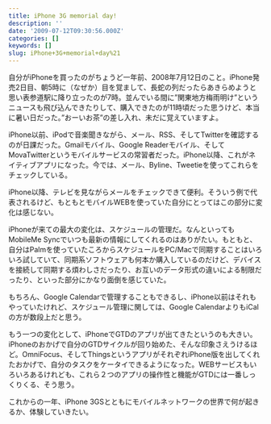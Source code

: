 ```yaml
---
title: iPhone 3G memorial day!
description: ''
date: '2009-07-12T09:30:56.000Z'
categories: []
keywords: []
slug: iPhone+3G+memorial+day%21
---
```

自分がiPhoneを買ったのがちょうど一年前、2008年7月12日のこと。iPhone発売2日目、朝5時に（なぜか）目を覚まして、長蛇の列だったらあきらめようと思い表参道駅に降り立ったのが7時。並んでいる間に”関東地方梅雨明け”というニュースも飛び込んできたりして、購入できたのが11時頃だった思うけど、本当に暑い日だった。”おーいお茶”の差し入れ、未だに覚えていますよ。

iPhone以前、iPodで音楽聞きながら、メール、RSS、そしてTwitterを確認するのが日課だった。Gmailモバイル、Google Readerモバイル、そしてMovaTwitterというモバイルサービスの常習者だった。iPhone以降、これがネイティブアプリになった。今では、メール、Byline、Tweetieを使ってこれらをチェックしている。

iPhone以降、テレビを見ながらメールをチェックできて便利。そういう例で代表されるけど、もともとモバイルWEBを使っていた自分にとってはこの部分に変化は感じない。

iPhoneが来ての最大の変化は、スケジュールの管理だ。なんといってもMobileMe Syncでいつも最新の情報にしてくれるのはありがたい。もともと、自分はPalmを使っていたころからスケジュールをPC/Macで同期することはいろいろ試していて、同期系ソフトウェアも何本か購入しているのだけど、デバイスを接続して同期する煩わしさだったり、お互いのデータ形式の違いによる制限だったり、といった部分にかなり面倒を感じていた。

もちろん、Google Calendarで管理することもできるし、iPhone以前はそれもやっていたけれど、スケジュール管理に関しては、Google CalendarよりもiCalの方が数段上だと思う。

もう一つの変化として、iPhoneでGTDのアプリが出てきたというのも大きい。iPhoneのおかげで自分のGTDサイクルが回り始めた、そんな印象さえうけるほど。OmniFocus、そしてThingsというアプリがそれぞれiPhone版を出してくれたおかげで、自分のタスクをケータイできるようになった。WEBサービスもいろいろあるけれども、これら２つのアプリの操作性と機能がGTDには一番しっくりくる、そう思う。

これからの一年、iPhone 3GSとともにモバイルネットワークの世界で何が起きるか、体験していきたい。